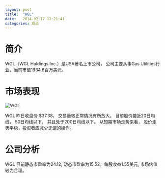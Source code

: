 ```yaml
---
layout: post
title:  "WGL"
date:   2014-02-17 12:21:41
categories: 观点
---
```


# 简介
WGL（WGL Holdings Inc.）是USA著名上市公司，
公司主要从事Gas Utilities行业，当前市值1934.6百万美元。

# 市场表现

![WGL](http://finviz.com/chart.ashx?t=WGL&ty=c&ta=1&p=d&s=l)

WGL 昨日收盘价 $37.38，
交易量较正常情况有所放大。
目前股价接近20日均线，
50日均线以下，
并且处于200日均线以下。
从短期市场走势来看，
股价走势平稳，投资者应减少无谓的操作。

# 公司分析
WGL 目前静态市盈率为24.12, 动态市盈率为15.52，每股收益1.55美元,
市场估值较为合理。
